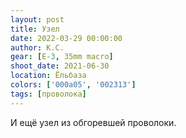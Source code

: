 ```yaml
---
layout: post
title: Узел
date: 2022-03-29 00:00:00
author: К.С.
gear: [E-3, 35mm macro]
shoot_date: 2021-06-30
location: Ёльбаза
colors: ['000a05', '002313']
tags: [проволока]
---
```

И ещё узел из обгоревшей проволоки.
